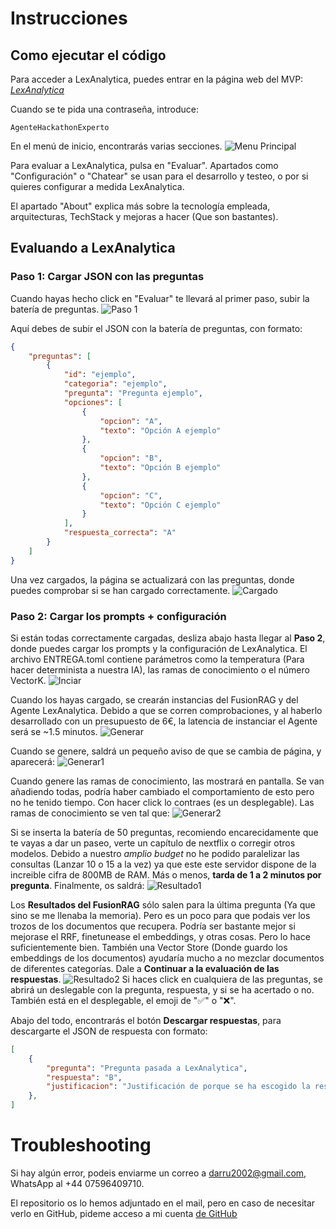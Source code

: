 # Instrucciones

## Como ejecutar el código

Para acceder a LexAnalytica, puedes entrar en la página web del MVP: [_LexAnalytica_](legaltech-expertagent.streamlit.app)

Cuando se te pida una contraseña, introduce:
```plain
AgenteHackathonExperto
```

En el menú de inicio, encontrarás varias secciones.
![Menu Principal](images/image.png)

Para evaluar a LexAnalytica, pulsa en "Evaluar". Apartados como "Configuración" o "Chatear" se usan para el desarrollo y testeo, o por si quieres configurar a medida LexAnalytica.

El apartado "About" explica más sobre la tecnología empleada, arquitecturas, TechStack y mejoras a hacer (Que son bastantes).

## Evaluando a LexAnalytica
### Paso 1: Cargar JSON con las preguntas
Cuando hayas hecho click en "Evaluar" te llevará al primer paso, subir la batería de preguntas.
![Paso 1](images/Paso1.png)

Aquí debes de subir el JSON con la batería de preguntas, con formato:

```json
{
    "preguntas": [
        {
            "id": "ejemplo",
            "categoria": "ejemplo",
            "pregunta": "Pregunta ejemplo",
            "opciones": [
                {
                    "opcion": "A",
                    "texto": "Opción A ejemplo"
                },
                {
                    "opcion": "B",
                    "texto": "Opción B ejemplo"
                },
                {
                    "opcion": "C",
                    "texto": "Opción C ejemplo"
                }
            ],
            "respuesta_correcta": "A"
        }
    ]
}

```

Una vez cargados, la página se actualizará con las preguntas, donde puedes comprobar si se han cargado correctamente.
![Cargado](images/Cargado.png)

### Paso 2: Cargar los prompts + configuración

Si están todas correctamente cargadas, desliza abajo hasta llegar al **Paso 2**, donde puedes cargar los prompts y la configuración de LexAnalytica. El archivo ENTREGA.toml contiene parámetros como la temperatura (Para hacer determinista a nuestra IA), las ramas de conocimiento o el número VectorK.
![Inciar](images/toml.png)

Cuando los hayas cargado, se crearán instancias del FusionRAG y del Agente LexAnalytica. Debido a que se corren comprobaciones, y al haberlo desarrollado con un presupuesto de 6€, la latencia de instanciar el Agente será se ~1.5 minutos.
![Generar](images/generar.png)

Cuando se genere, saldrá un pequeño aviso de que se cambia de página, y aparecerá:
![Generar1](images/gen1.png)

Cuando genere las ramas de conocimiento, las mostrará en pantalla. Se van añadiendo todas, podría haber cambiado el comportamiento de esto pero no he tenido tiempo. Con hacer click lo contraes (es un desplegable). Las ramas de conocimiento se ven tal que:
![Generar2](images/gen2.png)

Si se inserta la batería de 50 preguntas, recomiendo encarecidamente que te vayas a dar un paseo, verte un capítulo de nextflix o corregir otros modelos. Debido a nuestro _amplio budget_ no he podido paralelizar las consultas (Lanzar 10 o 15 a la vez) ya que este este servidor dispone de la increible cifra de 800MB de RAM. Más o menos, **tarda de 1 a 2 minutos por pregunta**. Finalmente, os saldrá:
![Resultado1](images/resultado1.png)

Los **Resultados del FusionRAG** sólo salen para la última pregunta (Ya que sino se me llenaba la memoria). Pero es un poco para que podais ver los trozos de los documentos que recupera. Podría ser bastante mejor si mejorase el RRF, finetunease el embeddings, y otras cosas. Pero lo hace suficientemente bien. También una Vector Store (Donde guardo los embeddings de los documentos) ayudaría mucho a no mezclar documentos de diferentes categorías. Dale a **Continuar a la evaluación de las respuestas**.
![Resultado2](images/resultado2.png)
Si haces click en cualquiera de las preguntas, se abrirá un deslegable con la pregunta, respuesta, y si se ha acertado o no. También está en el desplegable, el emoji de "✅" o "❌".

Abajo del todo, encontrarás el botón **Descargar respuestas**, para descargarte el JSON de respuesta con formato:
```json
[
    {
        "pregunta": "Pregunta pasada a LexAnalytica",
        "respuesta": "B",
        "justificacion": "Justificación de porque se ha escogido la respuesta correcta, y porqué el resto son incorrectas."
    },
]
```

# Troubleshooting
Si hay algún error, podeis enviarme un correo a darru2002@gmail.com, WhatsApp al +44 07596409710.

El repositorio os lo hemos adjuntado en el mail, pero en caso de necesitar verlo en GitHub, pideme acceso a mi cuenta [de GitHub](https://github.com/paydos)
